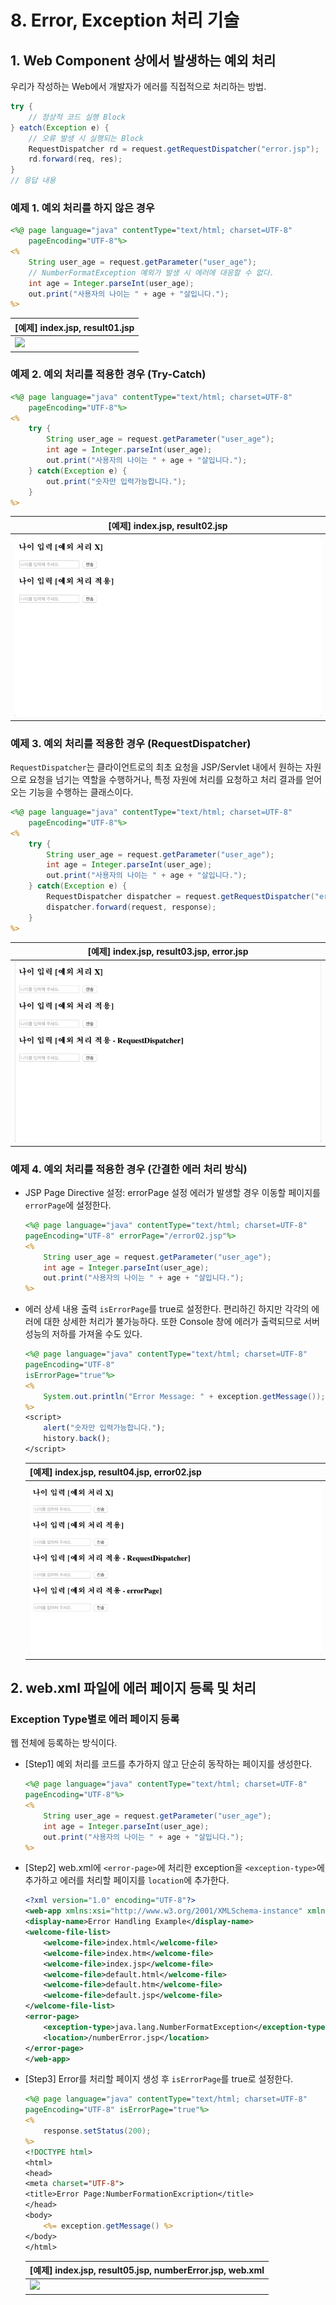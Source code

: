 # 8. Error, Exception 처리 기술

## 1. Web Component 상에서 발생하는 예외 처리
우리가 작성하는 Web에서 개발자가 에러를 직접적으로 처리하는 방법.

```Java
try {
    // 정상적 코드 실행 Block
} eatch(Exception e) {
    // 오류 발생 시 실행되는 Block
    RequestDispatcher rd = request.getRequestDispatcher("error.jsp"); 
    rd.forward(req, res);
}
// 응답 내용
```
### 예제 1. 예외 처리를 하지 않은 경우
```JSP
<%@ page language="java" contentType="text/html; charset=UTF-8"
    pageEncoding="UTF-8"%>
<%
	String user_age = request.getParameter("user_age");
	// NumberFormatException 예외가 발생 시 에러에 대응할 수 없다.
	int age = Integer.parseInt(user_age);	
	out.print("사용자의 나이는 " + age + "살입니다.");
%>
```
| [예제] index.jsp, result01.jsp |
| --- |
| ![](https://github.com/juyonglee/JSP-Servlet-Study/blob/master/08.%20Error%2C%20Exception%20처리%20기술/Images/Case1.gif)  |


### 예제 2. 예외 처리를 적용한 경우 (Try-Catch)
```JSP
<%@ page language="java" contentType="text/html; charset=UTF-8"
    pageEncoding="UTF-8"%>
<%
	try {
		String user_age = request.getParameter("user_age");
		int age = Integer.parseInt(user_age);
		out.print("사용자의 나이는 " + age + "살입니다.");
	} catch(Exception e) {
		out.print("숫자만 입력가능합니다.");
	}
%>
```
| [예제] index.jsp, result02.jsp |
| --- |
| ![](https://github.com/juyonglee/JSP-Servlet-Study/blob/master/08.%20Error%2C%20Exception%20처리%20기술/Images/Case2.gif)  |


### 예제 3. 예외 처리를 적용한 경우 (RequestDispatcher)
`RequestDispatcher`는 클라이언트로의 최초 요청을 JSP/Servlet 내에서 원하는 자원으로 요청을 넘기는 역할을 수행하거나, 특정 자원에 처리를 요청하고 처리 결과를 얻어오는 기능을 수행하는 클래스이다.
```JSP
<%@ page language="java" contentType="text/html; charset=UTF-8"
    pageEncoding="UTF-8"%>
<%
	try {
		String user_age = request.getParameter("user_age");
		int age = Integer.parseInt(user_age);
		out.print("사용자의 나이는 " + age + "살입니다.");
	} catch(Exception e) {
		RequestDispatcher dispatcher = request.getRequestDispatcher("error.jsp");
		dispatcher.forward(request, response);
	}
%>
```
| [예제] index.jsp, result03.jsp, error.jsp |
| --- |
| ![](https://github.com/juyonglee/JSP-Servlet-Study/blob/master/08.%20Error%2C%20Exception%20처리%20기술/Images/Case3.gif)  |

### 예제 4. 예외 처리를 적용한 경우 (간결한 에러 처리 방식)
 - JSP Page Directive 설정: errorPage 설정
    에러가 발생할 경우 이동할 페이지를 `errorPage`에 설정한다.
    ```JSP
    <%@ page language="java" contentType="text/html; charset=UTF-8"
    pageEncoding="UTF-8" errorPage="/error02.jsp"%>
    <%
	    String user_age = request.getParameter("user_age");
	    int age = Integer.parseInt(user_age);
	    out.print("사용자의 나이는 " + age + "살입니다.");
    %>
    ```
- 에러 상세 내용 출력
    `isErrorPage`를 true로 설정한다. 편리하긴 하지만 각각의 에러에 대한 상세한 처리가 불가능하다. 또한 Console 창에 에러가 출력되므로 서버 성능의 저하를 가져올 수도 있다.
    ```JSP
    <%@ page language="java" contentType="text/html; charset=UTF-8"
    pageEncoding="UTF-8" 
    isErrorPage="true"%>
    <%
	    System.out.println("Error Message: " + exception.getMessage());
    %>
    <script>
	    alert("숫자만 입력가능합니다.");
	    history.back();
    </script>
    ```
    | [예제] index.jsp, result04.jsp, error02.jsp |
    | --- |
    | ![](https://github.com/juyonglee/JSP-Servlet-Study/blob/master/08.%20Error%2C%20Exception%20처리%20기술/Images/Case4.gif)  |

## 2. web.xml 파일에 에러 페이지 등록 및 처리
### Exception Type별로 에러 페이지 등록
웹 전체에 등록하는 방식이다.
- [Step1] 예외 처리를 코드를 추가하지 않고 단순히 동작하는 페이지를 생성한다.
    ```JSP
    <%@ page language="java" contentType="text/html; charset=UTF-8"
    pageEncoding="UTF-8"%>
    <%
        String user_age = request.getParameter("user_age");
        int age = Integer.parseInt(user_age);
        out.print("사용자의 나이는 " + age + "살입니다.");
    %>
    ```
- [Step2] web.xml에 `<error-page>`에 처리한 exception을 `<exception-type>`에 추가하고 에러를 처리할 페이지를 `location`에 추가한다.
    ```xml
   <?xml version="1.0" encoding="UTF-8"?>
    <web-app xmlns:xsi="http://www.w3.org/2001/XMLSchema-instance" xmlns="http://xmlns.jcp.org/xml/ns/javaee" xsi:schemaLocation="http://xmlns.jcp.org/xml/ns/javaee http://xmlns.jcp.org/xml/ns/javaee/web-app_4_0.xsd" id="WebApp_ID" version="4.0">
    <display-name>Error Handling Example</display-name>
    <welcome-file-list>
        <welcome-file>index.html</welcome-file>
        <welcome-file>index.htm</welcome-file>
        <welcome-file>index.jsp</welcome-file>
        <welcome-file>default.html</welcome-file>
        <welcome-file>default.htm</welcome-file>
        <welcome-file>default.jsp</welcome-file>
    </welcome-file-list>
    <error-page>
        <exception-type>java.lang.NumberFormatException</exception-type>
        <location>/numberError.jsp</location>
    </error-page>
    </web-app>
    ```
- [Step3] Error를 처리할 페이지 생성 후 `isErrorPage`를 true로 설정한다.
    ```JSP
    <%@ page language="java" contentType="text/html; charset=UTF-8"
    pageEncoding="UTF-8" isErrorPage="true"%>
    <%
        response.setStatus(200);
    %>
    <!DOCTYPE html>
    <html>
    <head>
    <meta charset="UTF-8">
    <title>Error Page:NumberFormationExcription</title>
    </head>
    <body>
        <%= exception.getMessage() %>
    </body>
    </html>
    ```
    | [예제] index.jsp, result05.jsp, numberError.jsp, web.xml |
    | --- |
    | ![](https://github.com/juyonglee/JSP-Servlet-Study/blob/master/08.%20Error%2C%20Exception%20처리%20기술/Images/Case5.gif)  |